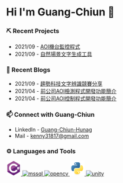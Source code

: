 # Hi I'm Guang-Chiun 👋

### ⛏ Recent Projects
* 2021/09 - [AOI機台監控程式](https://github.com/Guang-Chiun/MonitorSystem)
* 2021/09 - [自然場景文字生成工具](https://github.com/Guang-Chiun/OCR_Image_Generator)

### 📖 Recent Blogs
* 2021/09 - [趨勢科技文字辨識競賽分享](https://github.com/Guang-Chiun/WindowsFormsApp1)
* 2021/04 - [前公司AOI檢測程式開發功能簡介](https://hackmd.io/@TaNq7dHGRLWgeV6SVPERyQ/SkP6Km_VK)
* 2021/04 - [前公司AOI控制程式開發功能簡介](https://hackmd.io/@TaNq7dHGRLWgeV6SVPERyQ/BkIB1QuVK)

### 📫 Connect with Guang-Chiun
- LinkedIn - [Guang-Chiun-Hunag](https://www.linkedin.com/in/guangchiun-huang-937587220/)
- Mail - [kenny31817@gmail.com](mailto:kenny31817@gmail.com)


### ⚙️ Languages and Tools
<p align="left"> <a href="https://www.w3schools.com/cs/" target="_blank"> <img src="https://raw.githubusercontent.com/devicons/devicon/master/icons/csharp/csharp-original.svg" alt="csharp" width="40" height="40"/> </a> <a href="https://www.microsoft.com/en-us/sql-server" target="_blank"> <img src="https://www.svgrepo.com/show/303229/microsoft-sql-server-logo.svg" alt="mssql" width="40" height="40"/> </a> <a href="https://opencv.org/" target="_blank"> <img src="https://www.vectorlogo.zone/logos/opencv/opencv-icon.svg" alt="opencv" width="40" height="40"/> </a> <a href="https://www.python.org" target="_blank"> <img src="https://raw.githubusercontent.com/devicons/devicon/master/icons/python/python-original.svg" alt="python" width="40" height="40"/> </a> <a href="https://unity.com/" target="_blank"> <img src="https://www.vectorlogo.zone/logos/unity3d/unity3d-icon.svg" alt="unity" width="40" height="40"/> </a> </p>
